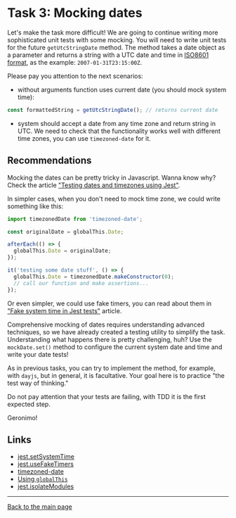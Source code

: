 # Task 3: Mocking dates

Let's make the task more difficult! We are going to continue writing more sophisticated unit tests with some mocking.
You will need to write unit tests for the future `getUtcStringDate` method. The method takes a date object as a parameter and returns a string with a UTC date and time in [ISO8601 format](https://en.wikipedia.org/wiki/ISO_8601), as the example: `2007-01-31T23:15:00Z`.

Please pay you attention to the next scenarios:

- without arguments function uses current date (you should mock system time):
```ts
const formattedString = getUtcStringDate(); // returns current date
```
- system should accept a date from any time zone and return string in UTC. We need to check that the functionality works well with different time zones, you can use `timezoned-date` for it.

## Recommendations

Mocking the dates can be pretty tricky in Javascript. Wanna know why? Check the article ["Testing dates and timezones using Jest"](https://bengry.medium.com/testing-dates-and-timezones-using-jest-10a6a6ecf375).

In simpler cases, when you don't need to mock time zone, we could write something like this:

```ts
import timezonedDate from 'timezoned-date';

const originalDate = globalThis.Date;

afterEach(() => {
  globalThis.Date = originalDate;
});

it('testing some date stuff', () => {
  globalThis.Date = timezonedDate.makeConstructor(0);
  // call our function and make assertions...
});
```

Or even simpler, we could use fake timers, you can read about them in ["Fake system time in Jest tests"](https://rare.medium.com/fake-system-time-in-jest-tests-86417b7ab4e3) article.

Comprehensive mocking of dates requires understanding advanced techniques, so we have already created a testing utility to simplify the task. Understanding what happens there is pretty challenging, huh? Use the `mockDate.set()` method to configure the current system date and time and write your date tests!

As in previous tasks, you can try to implement the method, for example, with `dayjs`, but in general, it is facultative. Your goal here is to practice "the test way of thinking."

Do not pay attention that your tests are failing, with TDD it is the first expected step.

Geronimo!

## Links

- [jest.setSystemTime](https://jestjs.io/docs/jest-object#jestsetsystemtimenow-number--date)
- [jest.useFakeTimers](https://jestjs.io/docs/jest-object#jestusefaketimersfaketimersconfig)
- [timezoned-date](https://www.npmjs.com/package/timezoned-date)
- [Using `globalThis`](https://jestjs.io/blog/2022/04/25/jest-28#using-globalthis)
- [jest.isolateModules](https://jestjs.io/docs/jest-object#jestisolatemodulesfn)

---

[Back to the main page](../README.md)
